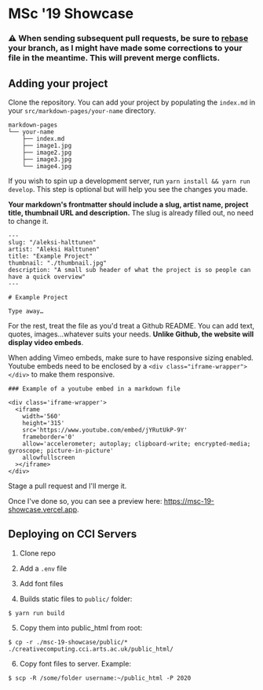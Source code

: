 # MSc '19 Showcase

### ⚠️ When sending subsequent pull requests, be sure to [rebase](https://www.atlassian.com/git/tutorials/rewriting-history/git-rebase#:~:text=What%20is%20git%20rebase%3F,of%20a%20feature%20branching%20workflow.) your branch, as I might have made some corrections to your file in the meantime. This will prevent merge conflicts.

## Adding your project

Clone the repository. You can add your project by populating the `index.md` in your `src/markdown-pages/your-name` directory.

```
markdown-pages
└── your-name
    ├── index.md
    ├── image1.jpg
    ├── image2.jpg
    ├── image3.jpg
    └── image4.jpg
```

If you wish to spin up a development server, run `yarn install && yarn run develop`. This step is optional but will help you see the changes you made.

**Your markdown's frontmatter should include a slug, artist name, project title, thumbnail URL and description.** The slug is already filled out, no need to change it.

```
---
slug: "/aleksi-halttunen"
artist: "Aleksi Halttunen"
title: "Example Project"
thumbnail: "./thumbnail.jpg"
description: "A small sub header of what the project is so people can have a quick overview"
---

# Example Project

Type away…
```

For the rest, treat the file as you'd treat a Github README. You can add text, quotes, images…whatever suits your needs. **Unlike Github, the website will display video embeds**.

When adding Vimeo embeds, make sure to have responsive sizing enabled. Youtube embeds need to be enclosed by a `<div class="iframe-wrapper"></div>` to make them responsive.

```
### Example of a youtube embed in a markdown file

<div class='iframe-wrapper'>
  <iframe
    width='560'
    height='315'
    src='https://www.youtube.com/embed/jYRutUkP-9Y'
    frameborder='0'
    allow='accelerometer; autoplay; clipboard-write; encrypted-media; gyroscope; picture-in-picture'
    allowfullscreen
  ></iframe>
</div>
```

Stage a pull request and I'll merge it.

Once I've done so, you can see a preview here: https://msc-19-showcase.vercel.app.

## Deploying on CCI Servers

1. Clone repo

2. Add a `.env` file

3. Add font files

4. Builds static files to `public/` folder:

```
$ yarn run build
```

5. Copy them into public_html from root:

```
$ cp -r ./msc-19-showcase/public/* ./creativecomputing.cci.arts.ac.uk/public_html/
```

6. Copy font files to server. Example:

```
$ scp -R /some/folder username:~/public_html -P 2020
```
